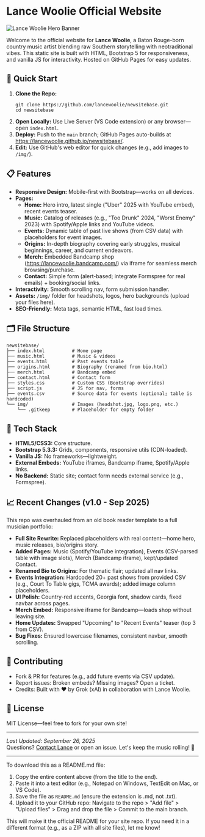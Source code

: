 # Lance Woolie Official Website

![Lance Woolie Hero Banner](img/hero-bg.jpg) <!-- Replace with actual image path if available -->

Welcome to the official website for **Lance Woolie**, a Baton Rouge-born country music artist blending raw Southern storytelling with neotraditional vibes. This static site is built with HTML, Bootstrap 5 for responsiveness, and vanilla JS for interactivity. Hosted on GitHub Pages for easy updates.

## 🚀 Quick Start
1. **Clone the Repo:**
   ```
   git clone https://github.com/lancewoolie/newsitebase.git
   cd newsitebase
   ```
2. **Open Locally:** Use Live Server (VS Code extension) or any browser—open `index.html`.
3. **Deploy:** Push to the `main` branch; GitHub Pages auto-builds at https://lancewoolie.github.io/newsitebase/.
4. **Edit:** Use GitHub's web editor for quick changes (e.g., add images to `/img/`).

## 📋 Features
- **Responsive Design:** Mobile-first with Bootstrap—works on all devices.
- **Pages:**
  - **Home:** Hero intro, latest single ("Uber" 2025 with YouTube embed), recent events teaser.
  - **Music:** Catalog of releases (e.g., "Too Drunk" 2024, "Worst Enemy" 2023) with Spotify/Apple links and YouTube videos.
  - **Events:** Dynamic table of past live shows (from CSV data) with placeholders for event images.
  - **Origins:** In-depth biography covering early struggles, musical beginnings, career, and current endeavors.
  - **Merch:** Embedded Bandcamp shop (https://lancewoolie.bandcamp.com/) via iframe for seamless merch browsing/purchase.
  - **Contact:** Simple form (alert-based; integrate Formspree for real emails) + booking/social links.
- **Interactivity:** Smooth scrolling nav, form submission handler.
- **Assets:** `/img/` folder for headshots, logos, hero backgrounds (upload your files here).
- **SEO-Friendly:** Meta tags, semantic HTML, fast load times.

## 🗂️ File Structure
```
newsitebase/
├── index.html          # Home page
├── music.html          # Music & videos
├── events.html         # Past events table
├── origins.html        # Biography (renamed from bio.html)
├── merch.html          # Bandcamp embed
├── contact.html        # Contact form
├── styles.css          # Custom CSS (Bootstrap overrides)
├── script.js           # JS for nav, forms
├── events.csv          # Source data for events (optional; table is hardcoded)
└── img/                # Images (headshot.jpg, logo.png, etc.)
    └── .gitkeep        # Placeholder for empty folder
```

## 🔧 Tech Stack
- **HTML5/CSS3:** Core structure.
- **Bootstrap 5.3.3:** Grids, components, responsive utils (CDN-loaded).
- **Vanilla JS:** No frameworks—lightweight.
- **External Embeds:** YouTube iframes, Bandcamp iframe, Spotify/Apple links.
- **No Backend:** Static site; contact form needs external service (e.g., Formspree).

## 📈 Recent Changes (v1.0 - Sep 2025)
This repo was overhauled from an old book reader template to a full musician portfolio:
- **Full Site Rewrite:** Replaced placeholders with real content—home hero, music releases, bio/origins story.
- **Added Pages:** Music (Spotify/YouTube integration), Events (CSV-parsed table with image slots), Merch (Bandcamp iframe), kept/updated Contact.
- **Renamed Bio to Origins:** For thematic flair; updated all nav links.
- **Events Integration:** Hardcoded 20+ past shows from provided CSV (e.g., Court To Table gigs, TCMA awards); added image column placeholders.
- **UI Polish:** Country-red accents, Georgia font, shadow cards, fixed navbar across pages.
- **Merch Embed:** Responsive iframe for Bandcamp—loads shop without leaving site.
- **Home Updates:** Swapped "Upcoming" to "Recent Events" teaser (top 3 from CSV).
- **Bug Fixes:** Ensured lowercase filenames, consistent navbar, smooth scrolling.

## 🤝 Contributing
- Fork & PR for features (e.g., add future events via CSV update).
- Report issues: Broken embeds? Missing images? Open a ticket.
- Credits: Built with ❤️ by Grok (xAI) in collaboration with Lance Woolie.

## 📄 License
MIT License—feel free to fork for your own site!

---

*Last Updated: September 26, 2025*  
Questions? [Contact Lance](contact.html) or open an issue. Let's keep the music rolling! 🎸

---

To download this as a README.md file:
1. Copy the entire content above (from the title to the end).
2. Paste it into a text editor (e.g., Notepad on Windows, TextEdit on Mac, or VS Code).
3. Save the file as `README.md` (ensure the extension is .md, not .txt).
4. Upload it to your GitHub repo: Navigate to the repo > "Add file" > "Upload files" > Drag and drop the file > Commit to the main branch.

This will make it the official README for your site repo. If you need it in a different format (e.g., as a ZIP with all site files), let me know!
